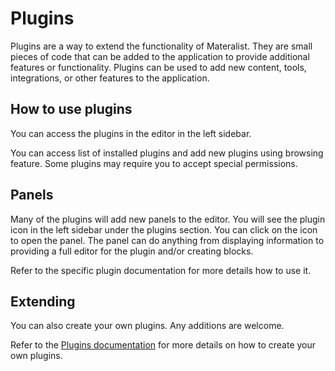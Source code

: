 # Plugins

Plugins are a way to extend the functionality of Materalist. 
They are small pieces of code that can be added to the application to provide additional features or functionality.
Plugins can be used to add new content, tools, integrations, or other features to the application.

## How to use plugins

You can access the plugins in the editor in the left sidebar.

You can access list of installed plugins and add new plugins using browsing feature.
Some plugins may require you to accept special permissions.

## Panels

Many of the plugins will add new panels to the editor.
You will see the plugin icon in the left sidebar under the plugins section.
You can click on the icon to open the panel.
The panel can do anything from displaying information to providing a full editor for the plugin and/or creating blocks.

Refer to the specific plugin documentation for more details how to use it.

## Extending

You can also create your own plugins.
Any additions are welcome.

Refer to the [Plugins documentation](../extending/index.md) for more details on how to create your own plugins.